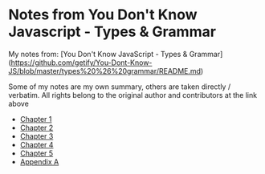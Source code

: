 # Notes from You Don't Know Javascript - Types & Grammar #
My notes from:
[You Don't Know JavaScript - Types & Grammar]
(https://github.com/getify/You-Dont-Know-JS/blob/master/types%20%26%20grammar/README.md)

Some of my notes are my own summary, others are taken directly / verbatim.
All rights belong to the original author and contributors at the link above

- [Chapter 1](ch1.md)
- [Chapter 2](ch2.md)
- [Chapter 3](ch3.md)
- [Chapter 4](ch4.md)
- [Chapter 5](ch5.md)
- [Appendix A](appendixA.md)
